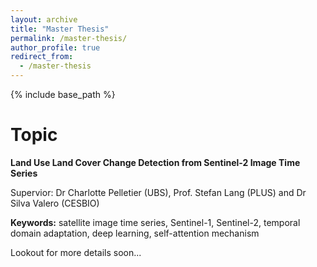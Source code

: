 ```yaml
---
layout: archive
title: "Master Thesis"
permalink: /master-thesis/
author_profile: true
redirect_from:
  - /master-thesis
---
```


{% include base_path %}

Topic
=====

**Land Use Land Cover Change Detection from Sentinel-2 Image Time Series**  

Supervior: Dr Charlotte Pelletier (UBS), Prof. Stefan Lang (PLUS) and Dr Silva Valero (CESBIO)  

**Keywords:** satellite image time series, Sentinel-1, Sentinel-2, temporal domain adaptation, deep learning, self-attention mechanism  

Lookout for more details soon...
